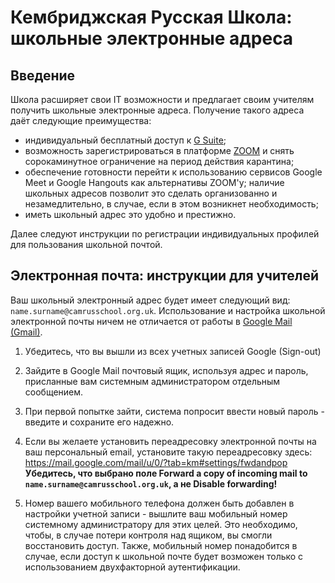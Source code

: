 # Кембриджская Русская Школа: школьные электронные адреса

## Введение
Школа расширяет свои IT возможности и предлагает своим учителям получить школьные электронные адреса. Получение такого адреса даёт следующие преимущества:

* индивидуальный бесплатный доступ к [G Suite](https://gsuite.google.co.uk/intl/en_uk/);
* возможность зарегистрироваться в платформе [ZOOM](https://zoom.us/) и снять сорокаминутное ограничение на период действия карантина;
* обеспечение готовности перейти к использованию сервисов Google Meet и Google Hangouts как альтернативы ZOOM'у; наличие школьных адресов позволит это сделать организованно и незамедлительно, в случае, если в этом возникнет необходимость;
* иметь школьный адрес это удобно и престижно.
 
Далее следуют инструкции по регистрации индивидуальных профилей для пользования школьной почтой.

## Электронная почта: инструкции для учителей
Ваш школьный электронный адрес будет имеет следующий вид: `name.surname@camrusschool.org.uk`. Использование и настройка школьной электронной почты ничем не отличается от работы в [Google Mail (Gmail)](https://www.gmail.com/).

1. Убедитесь, что вы вышли из всех учетных записей Google (Sign-out)

2. Зайдите в Google Mail почтовый ящик, используя адрес и пароль, присланные вам системным администратором отдельным сообщением.

3. При первой попытке зайти, система попросит ввести новый пароль - введите и сохраните его надежно.

4. Если вы желаете установить переадресовку электронной почты на ваш персональный email, установите такую переадресовку здесь: https://mail.google.com/mail/u/0/?tab=km#settings/fwdandpop
**Убедитесь, что выбрано поле Forward a copy of incoming mail to `name.surname@camrusschool.org.uk`, а не Disable forwarding!**

5. Номер вашего мобильного телефона должен быть добавлен в настройки учетной записи - вышлите ваш мобильный номер системному администратору для этих целей. Это необходимо, чтобы, в случае потери контроля над ящиком, вы смогли восстановить доступ. Также, мобильный номер понадобится в случае, если доступ к школьной почте будет возможен только с использованием двухфакторной аутентификации.
